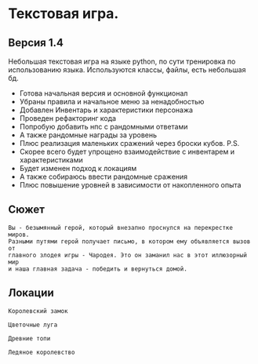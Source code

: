 # Текстовая игра.
## Версия 1.4
Небольшая текстовая игра на языке python, по сути тренировка по использованию языка. Используются классы, файлы, есть небольшая бд. 
- Готова начальная версия и основной функционал
- Убраны правила и начальное меню за ненадобностью
- Добавлен Инвентарь и характеристики персонажа
- Проведен рефакторинг кода
- Попробую добавить нпс с рандомными ответами
- А также рандомные награды за уровень
- Плюс реализация маленьких сражений через броски кубов.
P.S. 
- Скорее всего будет упрощено взаимодействие с инвентарем и характеристиками
- Будет изменен подход к локациям
- А также собираюсь ввести рандомные сражения
- Плюс повышение уровней в зависимости от накопленного опыта
  
## Сюжет

    Вы - безымянный герой, который внезапно проснулся на перекрестке миров. 
    Разными путями герой получает письмо, в котором ему объявляется вызов от
    главного злодея игры - Чародея. Это он заманил нас в этот иллюзорный мир
    и наша главная задача - победить и вернуться домой.

## Локации 

    Королевский замок
    
    Цветочные луга

    Древние топи

    Ледяное королевство
